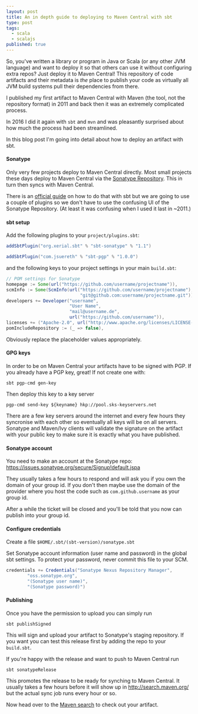 ```yaml
---
layout: post
title: An in depth guide to deploying to Maven Central with sbt
type: post
tags:
  - scala
  - scalajs
published: true
---
```

So, you've written a library or program in Java or Scala (or any other JVM language) and want to deploy it so that others can use
it without configuring extra repos? Just deploy it to Maven Central! This repository of code artifacts and their metadata
is _the_ place to publish your code as virtually all JVM build systems pull their dependencies from there.

I published my first artifact to Maven Central with Maven (the tool, not the repository format) in 2011 and back then it was
an extremely complicated process.

In 2016 I did it again with `sbt` and `mvn` and was pleasantly surprised about how much the process had been streamlined.

In this blog post I'm going into detail about how to deploy an artifact with sbt.

#### Sonatype

Only very few projects deploy to Maven Central directly. Most small projects these days deploy to Maven Central via the
[Sonatype Repository](http://central.sonatype.org/pages/ossrh-guide.html). This in turn then syncs with Maven Central.

There is an [official guide](http://www.scala-sbt.org/release/docs/Using-Sonatype.html) on how to do that with sbt but
we are going to use a couple of plugins so we don't have to use the confusing UI of the Sonatype Repository. (At least it was confusing
when I used it last in ~2011.)

#### sbt setup

Add the following plugins to your `project/plugins.sbt`:

```scala
addSbtPlugin("org.xerial.sbt" % "sbt-sonatype" % "1.1")

addSbtPlugin("com.jsuereth" % "sbt-pgp" % "1.0.0")
```

and the following keys to your project settings in your main `build.sbt`:

```scala
// POM settings for Sonatype
homepage := Some(url("https://github.com/username/projectname")),
scmInfo := Some(ScmInfo(url("https://github.com/username/projectname"),
                            "git@github.com:username/projectname.git")),
developers += Developer("username",
                        "User Name",
                        "mail@username.de",
                        url("https://github.com/username")),
licenses += ("Apache-2.0", url("http://www.apache.org/licenses/LICENSE-2.0")),
pomIncludeRepository := (_ => false),
```

Obviously replace the placeholder values appropriately.

#### GPG keys

In order to be on Maven Central your artifacts have to be signed with PGP. If you already have a PGP key, great! If not create one with:

```
sbt pgp-cmd gen-key
```

Then deploy this key to a key server

```
pgp-cmd send-key ${keyname} hkp://pool.sks-keyservers.net
```

There are a few key servers around the internet and every few hours they syncronise with
each other so eventually all keys will be on all servers. Sonatype and Maven/Ivy clients
will validate the signature on the artifact with your public key to make sure it is exactly what you have published.

#### Sonatype account

You need to make an account at the Sonatype repo: https://issues.sonatype.org/secure/Signup!default.jspa

They usually takes a few hours to respond and will ask you if you own the domain of your group id. If you don't then maybe
use the domain of the provider where you host the code such as `com.github.username` as your group id.

After a while the ticket will be closed and you'll be told that you now can publish into your group id.

#### Configure credentials

Create a file `$HOME/.sbt/(sbt-version)/sonatype.sbt`

Set Sonatype account information (user name and password) in the global sbt settings. To protect your password,
never commit this file to your SCM.

``` scala
credentials += Credentials("Sonatype Nexus Repository Manager",
        "oss.sonatype.org",
        "(Sonatype user name)",
        "(Sonatype password)")
```
#### Publishing

Once you have the permission to upload you can simply run

```
sbt publishSigned
```

This will sign and upload your artifact to Sonatype's staging repository. If you want you can test this release first by adding the repo to your `build.sbt`.

If you're happy with the release and want to push to Maven Central run

```
sbt sonatypeRelease
```

This promotes the release to be ready for synching to Maven Central. It usually takes a few hours before it will show up in http://search.maven.org/ but the actual sync job runs every hour or so.

Now head over to the [Maven search](https://search.maven.org/) to check out your artifact.

